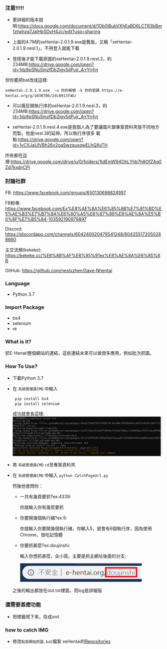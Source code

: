 ### 注意!!!!!

 - 更詳細的版本說明:https://docs.google.com/document/d/1Ob0lBubVXhEaBD6LCTR3bBm1ztwhzq7JaIHbSDvH4Jc/edit?usp=sharing
 
 - 上面的4.7M的xeHentai-2.0.1.9.exe是舊版，又稱「xeHentai-2.0.1.9.nesl.1」，不用登入就能下載

 - 登陸後才能下載原圖的xeHentai-2.0.1.9.nesl.2，約234MB:https://drive.google.com/open?id=1dz8pSNuSmzfDb2igy5dPujr_4rrYrrhn

但你要把bat改成這樣:

`xeHentai-2.0.1.9.exe  -u 你的帳號 -k 你的密碼 https://e-hentai.org/g/1030706/2dc8913f4b/`

 - 可以瘋狂開執行序的xeHentai-2.0.1.9.nesl.3，約234MB:https://drive.google.com/open?id=1dz8pSNuSmzfDb2igy5dPujr_4rrYrrhn

 - xeHentai-2.0.1.9.nesl.4.exe是我個人為了要讓圖片跟專案資料夾放不同地方而製，他是nesl.3的延伸，所以執行序很多
載點:https://drive.google.com/open?id=1yCXJaUIVBh26v2gaSwzqusqwELhQXoTH

所有都在這裡:https://drive.google.com/drive/u/0/folders/1tdEmW94OhLYhb7h8OfZAq0Zd7kxdnCPi

### 討論社群
FB:
https://www.facebook.com/groups/650130698824997

FB粉專:
https://www.facebook.com/Ex%E8%AE%8A%E6%85%8B%E7%81%BD%E5%AE%B3%E7%B7%8A%E6%80%A5%E6%87%89%E8%AE%8A%E5%B0%8F%E7%B5%84-103592190979897

Discord:
https://discordapp.com/channels/604240020479541248/604255172050288660

主交流頻(kekeke):
https://kekeke.cc/%E6%8B%AF%E6%95%91ex%E8%AE%8A%E6%85%8B

GitHub:
https://github.com/neslxzhen/Save-Nhentai

### Language
 - Python 3.7

### Import Package
 - bs4
 - selenium
 - re

### What is it?
抓E-Henati整個網站的連結，這些連結未來可以做很多應用，例如批次抓圖。

### How To Use?
 - 下載Python 3.7
 - 在 `系統管理員CMD` 中輸入

        pip install bs4
        pip install selenium

    成功就會長這樣:
    ![Alt text](/doc/1.PNG)
-  將 `系統管理員CMD` `cd`至專案資料夾
-  在 `系統管理員CMD` 中輸入
    `python CatchPageUrl.py`

    然後他會問你：

    - 一共有幾頁要抓?ex:4339:
        
        你就輸入你有幾頁要抓

    - 你要開幾個執行緒?ex:5:
        
        你就輸入你要開幾個執行緒，你輸入5，就會有6個執行序，因為使用Chrome，很吃記憶體

    - 你要抓甚麼?ex:doujinshi:
        
        輸入你想抓甚麼，全小寫。主要是抓主網址後面的分支:

        ![Alt text](/doc/2.PNG)

    之後的輸出都放在out.txt裡面，而log是詳細版

### 還需要甚麼功能
 - 把標籤爬下來，存成xml

### how to catch IMG
- 修改`點我開始抓圖.bat`檔案
 xeHentai的[Repositories](https://github.com/fffonion/xeHentai)

